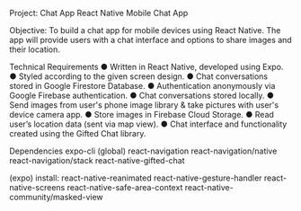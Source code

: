 Project: Chat App
React Native Mobile Chat App

Objective: To build a chat app for mobile devices using React Native. The app will
provide users with a chat interface and options to share images and their
location.

Technical Requirements
● Written in React Native, developed using Expo.
● Styled according to the given screen design.
● Chat conversations stored in Google Firestore Database.
● Authentication anonymously via Google Firebase authentication.
● Chat conversations stored locally.
● Send images from user's phone image library & take pictures with user's device camera app.
● Store images in Firebase Cloud Storage.
● Read user’s location data (sent via map view).
● Chat interface and functionality created using the Gifted Chat library.

Dependencies
expo-cli (global)
react-navigation
react-navigation/native 
react-navigation/stack
react-native-gifted-chat

(expo) install: 
react-native-reanimated 
react-native-gesture-handler 
react-native-screens 
react-native-safe-area-context 
react-native-community/masked-view


